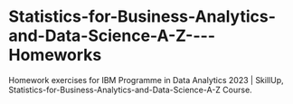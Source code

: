# Statistics-for-Business-Analytics-and-Data-Science-A-Z----Homeworks
Homework exercises for IBM Programme in Data Analytics 2023 | SkillUp, Statistics-for-Business-Analytics-and-Data-Science-A-Z Course.
